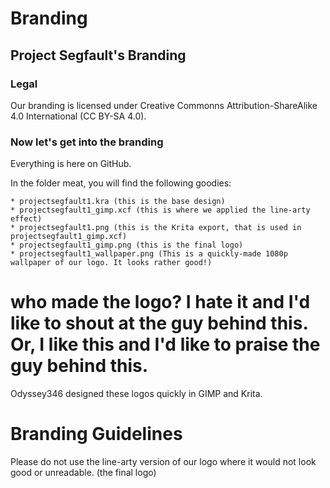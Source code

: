 # Branding

## Project Segfault's Branding

### Legal
Our branding is licensed under Creative Commonns Attribution-ShareAlike 4.0 International (CC BY-SA 4.0).

### Now let's get into the branding
Everything is here on GitHub. 


In the folder meat, you will find the following goodies:

    * projectsegfault1.kra (this is the base design)
    * projectsegfault1_gimp.xcf (this is where we applied the line-arty effect)
    * projectsegfault1.png (this is the Krita export, that is used in projectsegfault1_gimp.xcf)
    * projectsegfault1_gimp.png (this is the final logo)
    * projectsegfault1_wallpaper.png (This is a quickly-made 1080p wallpaper of our logo. It looks rather good!)
# who made the logo? I hate it and I'd like to shout at the guy behind this. Or, I like this and I'd like to praise the guy behind this.
Odyssey346 designed these logos quickly in GIMP and Krita.

# Branding Guidelines
Please do not use the line-arty version of our logo where it would not look good or unreadable. (the final logo)
